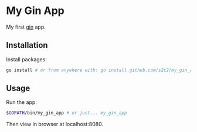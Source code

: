 # My Gin App

My first [gin](https://gin-gonic.github.io/gin/) app.

## Installation

Install packages:

```sh
go install # or from anywhere with: go install github.com/s2t2/my_gin_app
```

## Usage

Run the app:

```sh
$GOPATH/bin/my_gin_app # or just... my_gin_app
```

Then view in browser at localhost:8080.
